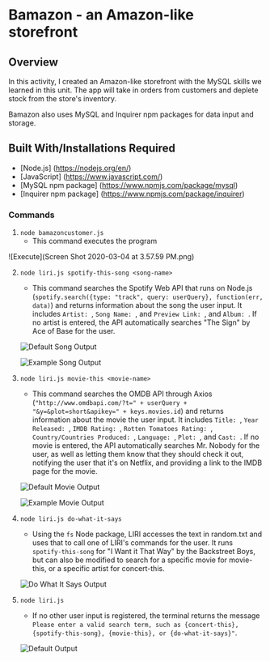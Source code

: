 # Bamazon - an Amazon-like storefront

## Overview
In this activity, I created an Amazon-like storefront with the MySQL skills we learned in this unit. The app will take in orders from customers and deplete stock from the store's inventory. 

Bamazon also uses MySQL and Inquirer npm packages for data input and storage.

## Built With/Installations Required

* [Node.js] (https://nodejs.org/en/)
* [JavaScript] (https://www.javascript.com/)
* [MySQL npm package] (https://www.npmjs.com/package/mysql)
* [Inquirer npm package] (https://www.npmjs.com/package/inquirer)

### Commands

1. `node bamazoncustomer.js`
    * This command executes the program

![Execute](Screen Shot 2020-03-04 at 3.57.59 PM.png)


2. `node liri.js spotify-this-song <song-name>`
    * This command searches the Spotify Web API that runs on Node.js (`spotify.search({type: "track", query: userQuery}, function(err, data)`) and returns information about the song the user input. It includes `Artist: `, `Song Name: `, and `Preview Link: `, and `Album: `. If no artist is entered, the API automatically searches "The Sign" by Ace of Base for the user.

    ![Default Song Output](screenshots/default-spotify-output.png)

    ![Example Song Output](screenshots/example-song-output.png)

3. `node liri.js movie-this <movie-name>`
    * This command searches the OMDB API through Axios (`"http://www.omdbapi.com/?t=" + userQuery + "&y=&plot=short&apikey=" + keys.movies.id`) and returns information about the movie the user input. It includes `Title: `, `Year Released: `, `IMDB Rating: `, `Rotten Tomatoes Rating: `, `Country/Countries Produced: `, `Language: `, `Plot: `, and `Cast: `. If no movie is entered, the API automatically searches Mr. Nobody for the user, as well as letting them know that they should check it out, notifying the user that it's on Netflix, and providing a link to the IMDB page for the movie.

    ![Default Movie Output](screenshots/default-movie-output.png)

    ![Example Movie Output](screenshots/example-movie-output.png)

4. `node liri.js do-what-it-says`
    * Using the `fs` Node package, LIRI accesses the text in random.txt and uses that to call one of LIRI's commands for the user. It runs `spotify-this-song` for "I Want it That Way" by the Backstreet Boys, but can also be modified to search for a specific movie for movie-this, or a specific artist for concert-this.

    ![Do What It Says Output](screenshots/do-what-it-says.png)

5. `node liri.js`
    * If no other user input is registered, the terminal returns the message `Please enter a valid search term, such as {concert-this}, {spotify-this-song}, {movie-this}, or {do-what-it-says}"`.

    ![Default Output](screenshots/default-output.png)
